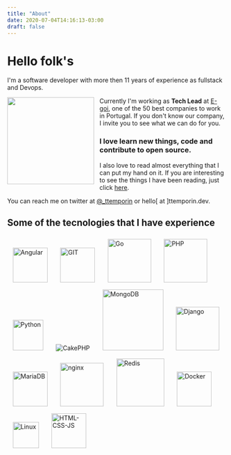 ```yaml
---
title: "About"
date: 2020-07-04T14:16:13-03:00
draft: false
---
```


# Hello folk's
I'm a software developer with more then 11 years of experience as fullstack and Devops.

<img src="/images/me/avatar.jpeg" align="left" width="200" style="display: inline-block;margin-right: .8rem;" /> 

Currently I'm working as **Tech Lead** at [E-goi](https://www.e-goi.com), one of the 50 best companies to work in Portugal. If you don't know our company, I invite you to see what we can do for you.

### I love learn new things, code and contribute to open source.

I also love to read almost everything that I can put my hand on it. If you are interesting to see the things I have been reading, just click [here](/books).

You can reach me on twitter at [@_ttemporin](https://twitter.com/_ttemporin) or hello[ at ]ttemporin.dev.

## Some of the tecnologies that I have experience

<img src="/images/tech/angular.png" width="80" alt="Angular" style="display: inline-block;margin: .5rem .8rem;" />
<img src="/images/tech/git.png" width="80" alt="GIT" style="display: inline-block;margin: .5rem .8rem;" />
<img src="/images/tech/go.png" width="100" alt="Go" style="display: inline-block;margin: .5rem .8rem;" />
<img src="/images/tech/php.png" width="100" alt="PHP" style="display: inline-block;margin: .5rem .8rem;" />
<img src="/images/tech/python.png" width="70" alt="Python" style="display: inline-block;margin: .5rem .8rem;" />
<img src="/images/tech/cakephp.png" alt="CakePHP" style="display: inline-block;margin: .5rem .8rem;" />
<img src="/images/tech/mongodb.png" width="140" alt="MongoDB" style="display: inline-block;margin: .5rem .8rem;" />
<img src="/images/tech/django.png" width="100" alt="Django" style="display: inline-block;margin: .5rem .8rem;" />
<img src="/images/tech/mariadb.png" width="80" alt="MariaDB" style="display: inline-block;margin: .5rem .8rem;" />
<img src="/images/tech/nginx.png" width="100" alt="nginx" style="display: inline-block;margin: .5rem .8rem;" />
<img src="/images/tech/redis.png" width="110" alt="Redis" style="display: inline-block;margin: .5rem .8rem;" />
<img src="/images/tech/docker.png" width="80" alt="Docker" style="display: inline-block;margin: .5rem .8rem;" />
<img src="/images/tech/linux.png" width="60" alt="Linux" style="display: inline-block;margin: .5rem .8rem;" />
<img src="/images/tech/html-css-js.png" width="80" alt="HTML-CSS-JS" style="display: inline-block;margin: .5rem .8rem;" />

